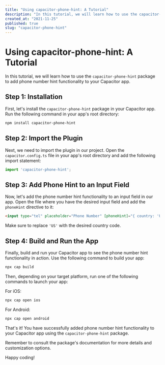 ```yaml
---
title: "Using capacitor-phone-hint: A Tutorial"
description: "In this tutorial, we will learn how to use the capacitor-phone-hint package to add phone number hint functionality to your Capacitor app."
created_at: "2021-11-25"
published: true
slug: "capacitor-phone-hint"
---
```


# Using capacitor-phone-hint: A Tutorial

In this tutorial, we will learn how to use the `capacitor-phone-hint` package to add phone number hint functionality to your Capacitor app.

## Step 1: Installation

First, let's install the `capacitor-phone-hint` package in your Capacitor app. Run the following command in your app's root directory:

```bash
npm install capacitor-phone-hint
```

## Step 2: Import the Plugin

Next, we need to import the plugin in our project. Open the `capacitor.config.ts` file in your app's root directory and add the following import statement:

```typescript
import 'capacitor-phone-hint';
```

## Step 3: Add Phone Hint to an Input Field

Now, let's add the phone number hint functionality to an input field in our app. Open the file where you have the desired input field and add the `phoneHint` directive to it:

```html
<input type="tel" placeholder="Phone Number" [phoneHint]="{ country: 'US' }">
```

Make sure to replace `'US'` with the desired country code.

## Step 4: Build and Run the App

Finally, build and run your Capacitor app to see the phone number hint functionality in action. Use the following command to build your app:

```bash
npx cap build
```

Then, depending on your target platform, run one of the following commands to launch your app:

For iOS:

```bash
npx cap open ios
```

For Android:

```bash
npx cap open android
```

That's it! You have successfully added phone number hint functionality to your Capacitor app using the `capacitor-phone-hint` package.

Remember to consult the package's documentation for more details and customization options.

Happy coding!